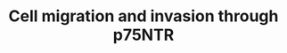 ---
authors:
- Fehrhart
- DeSl
- Khanspers
description: p75NTR or NGFR (HGNC symbol) is an important factor regulating neuronal
  crest development and plays an important role in invasion and migration of neuronal
  cells during embryonic development.
last-edited: 2019-10-18
ndex: f234ccdb-8b6b-11eb-9e72-0ac135e8bacf
organisms:
- Homo sapiens
redirect_from:
- /index.php/Pathway:WP4561
- /instance/WP4561
revision: null
schema-jsonld:
- '@context': https://schema.org/
  '@id': https://wikipathways.github.io/pathways/WP4561.html
  '@type': Dataset
  creator:
    '@type': Organization
    name: WikiPathways
  description: p75NTR or NGFR (HGNC symbol) is an important factor regulating neuronal
    crest development and plays an important role in invasion and migration of neuronal
    cells during embryonic development.
  keywords:
  - ADAMTS13
  - AKT1
  - AKT2
  - AKT3
  - ARF1
  - BDNF
  - CDH11
  - EFNA1
  - EFNA2
  - EFNA3
  - EFNA4
  - EFNA5
  - EFNB1
  - EFNB2
  - EFNB3
  - JUN
  - KIDINS220
  - MMP2
  - MMP8
  - MMP9
  - NGFR
  - NTRK2
  - PAK1
  - PARD3
  - PI3K
  - RAC1
  - RHOA
  - STAT3
  - TIAM1
  - TRIO
  - TWIST1
  license: CC0
  name: Cell migration and invasion through p75NTR
seo: CreativeWork
title: Cell migration and invasion through p75NTR
wpid: WP4561
---